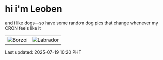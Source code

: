 # hi i'm Leoben

and i like dogs—so have some random dog pics that change whenever my CRON feels like it

|  |  |
|--------|----------|
| ![Borzoi](https://random-dog-vercel.vercel.app/api/random-borzoi?v=1752891652) | ![Labrador](https://random-dog-vercel.vercel.app/api/random-labrador?v=1752891652) |

Last updated: 2025-07-19 10:20 PHT
